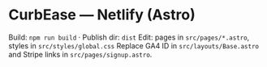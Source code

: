 # CurbEase — Netlify (Astro)
Build: `npm run build` · Publish dir: `dist`
Edit: pages in `src/pages/*.astro`, styles in `src/styles/global.css`
Replace GA4 ID in `src/layouts/Base.astro` and Stripe links in `src/pages/signup.astro`.
